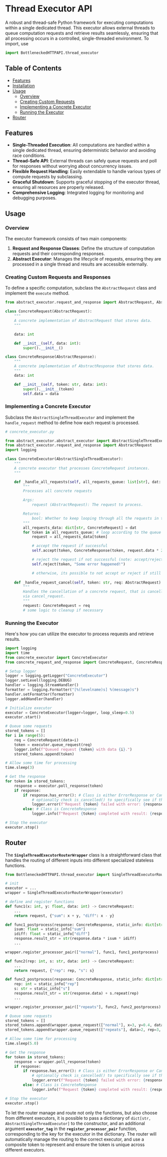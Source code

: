 # Thread Executor API

A robust and thread-safe Python framework for executing computations within a single dedicated thread. This executor allows external threads to queue computation requests and retrieve results seamlessly, ensuring that all processing occurs in a controlled, single-threaded environment. To import, use

```python
import BottleneckedHTTPAPI.thread_executor
```

## Table of Contents

- [Features](#features)
- [Installation](#installation)
- [Usage](#usage)
  - [Overview](#overview)
  - [Creating Custom Requests](#creating-custom-requests)
  - [Implementing a Concrete Executor](#implementing-a-concrete-executor)
  - [Running the Executor](#running-the-executor)
- [Router](#router)

## Features

- **Single-Threaded Execution**: All computations are handled within a single dedicated thread, ensuring deterministic behavior and avoiding race conditions.
- **Thread-Safe API**: External threads can safely queue requests and poll for responses without worrying about concurrency issues.
- **Flexible Request Handling**: Easily extendable to handle various types of compute requests by subclassing.
- **Graceful Shutdown**: Supports graceful stopping of the executor thread, ensuring all resources are properly released.
- **Comprehensive Logging**: Integrated logging for monitoring and debugging purposes.

## Usage

### Overview

The executor framework consists of two main components:

1. **Request and Response Classes**: Define the structure of computation requests and their corresponding responses.
2. **Abstract Executor**: Manages the lifecycle of requests, ensuring they are processed in a single thread and results are accessible externally.

### Creating Custom Requests and Responses

To define a specific computation, subclass the `AbstractRequest` class and implement the `execute` method.

```python
from abstract_executor.request_and_response import AbstractRequest, AbstractResponse

class ConcreteRequest(AbstractRequest):
    """
    A concrete implementation of AbstractRequest that stores data.
    """

    data: int

    def __init__(self, data: int):
        super().__init__()

class ConcreteResponse(AbstractResponse):
    """
    A concrete implementation of AbstractResponse that stores data.
    """
    data: int

    def __init__(self, token: str, data: int):
        super().__init__(token)
        self.data = data
```

### Implementing a Concrete Executor

Subclass the `AbstractSingleThreadExecutor` and implement the `handle_request` method to define how each request is processed.

```python
# concrete_executor.py

from abstract_executor.abstract_executor import AbstractSingleThreadExecutor
from abstract_executor.request_and_response import AbstractRequest
import logging

class ConcreteExecutor(AbstractSingleThreadExecutor):
    """
    A concrete executor that processes ConcreteRequest instances.
    """

    def _handle_all_requests(self, all_requests_queue: list[str], dat: dict[str, AbstractRequest]) -> None:
        """
        Processes all concrete requests

        Args:
            request (AbstractRequest): The request to process.

        Returns:
            bool: Whether to keep looping through all the requests in the current iteration.
        """
        all_requests_data: dict[str, ConcreteRequest] = dat
        for token in all_requests_queue: # loop according to the queue FIFO
            request = all_requests_data[token]

            # accept the request if successful
            self.accept(token, ConcreteResponse(token, request.data * 2))

            # reject the request if not successful (note: accept/reject can only be called once on the same token)
            self.reject(token, "Some error happened!")

            # otherwise, its possible to not accept or reject if still waiting or undetermined
    
    def _handle_request_cancel(self, token: str, req: AbstractRequest) -> None:
        """
        Handles the cancellation of a concrete request, that is cancelled
        via cancel_request.
        """
        request: ConcreteRequest = req
        # some logic to cleanup if necessary
```

### Running the Executor

Here's how you can utilize the executor to process requests and retrieve results.

```python
import logging
import time
from concrete_executor import ConcreteExecutor
from concrete_request_and_response import ConcreteRequest, ConcreteResponse

# Setup logger
logger = logging.getLogger("ConcreteExecutor")
logger.setLevel(logging.DEBUG)
handler = logging.StreamHandler()
formatter = logging.Formatter("[%(levelname)s] %(message)s")
handler.setFormatter(formatter)
logger.addHandler(handler)

# Initialize executor
executor = ConcreteExecutor(logger=logger, loop_sleep=0.5)
executor.start()

# Queue some requests
stored_tokens = []
for i in range(5):
    req = ConcreteRequest(data=i)
    token = executor.queue_request(req)
    logger.info(f"Queued request {token} with data {i}.")
    stored_tokens.append(token)

# Allow some time for processing
time.sleep(3)

# Get the response
for token in stored_tokens:
    response = executor.poll_response(token)
    if response:
        if response.has_error(): # Class is either ErrorResponse or CancelledResponse
            # optionally check is_cancelled() to specifically see if the error is due to cancellation or others
            logger.error(f"Request {token} failed with error: {response.get_error_msg()}")
        else: # Class is ConcreteResponse
            logger.info(f"Request {token} completed with result: {response.data}")

# Stop the executor
executor.stop()
```

## Router
The **`SingleThreadExecutorRouterWrapper`** class is a straightforward class that handles the routing of different inputs into different specialized stateless functions.

```python
from BottleneckedHTTPAPI.thread_executor import SingleThreadExecutorRouterWrapper

# init
executor = ...
wrapper = SingleThreadExecutorRouterWrapper(executor)

# define and register functions
def func1(x: int, y: float, data: int) -> ConcreteRequest:
    ...
    return request, {"sum": x + y, "diff": x - y}

def func1_postprocess(response: ConcreteResponse, static_info: dict[str, float]):
    isum: float = static_info["sum"]
    idiff: float = static_info["diff"]
    response.result_str = str(response.data * isum * idiff)
    ...

wrapper.register_processor_pair(["normal"], func1, func1_postprocess)

def func2(rep: int, s: str, data: int) -> ConcreteRequest:
    ...
    return request, {"rep": rep, "s": s}

def func2_postprocess(response: ConcreteResponse, static_info: dict[str, float]):
    rep: int = static_info["rep"]
    s: str = static_info["s"]
    response.result_str = str(response.data) + s.repeat(rep)
    ...

wrapper.register_processor_pair(["repeats"], func2, func2_postprocess)

# Queue some requests
stored_tokens = []
stored_tokens.append(wrapper.queue_request(["normal"], x=3, y=0.4, data=2))
stored_tokens.append(wrapper.queue_request(["repeats"], data=2, rep=3, s="abc"))

# Allow some time for processing
time.sleep(5.0)

# Get the response
for token in stored_tokens:
    response = wrapper.poll_response(token)
    if response:
        if response.has_error(): # Class is either ErrorResponse or CancelledResponse
            # optionally check is_cancelled() to specifically see if the error is due to cancellation or others
            logger.error(f"Request {token} failed with error: {response.get_error_msg()}")
        else: # Class is ConcreteResponse
            logger.info(f"Request {token} completed with result: {response.result_str}")

# Stop the executor
executor.stop()
```

To let the router manage and route not only the functions, but also choose from different executors, it is possible to pass a dictionary of `dict[str, AbstractSingleThreadExecutor]` to the constructor, and an additional argument **`executor_tag`** in the **`register_processor_pair`** function, corresponding to the key for the executor in the dictionary. The router will automatically manage the routing to the correct executor, and use a composite token to represent and ensure the token is unique across different executors.